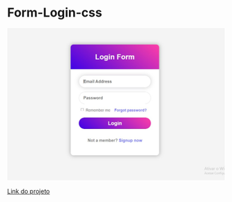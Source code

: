 # Form-Login-css

<img src="/styles/Image-Form.png" alt="">

<a href="https://form-login-css.vercel.app/" target="_blank">Link do projeto<a>
